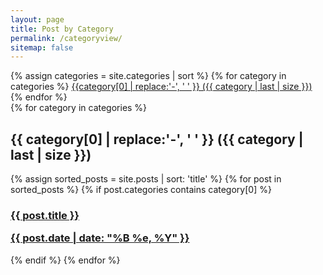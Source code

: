 ```yaml
---
layout: page
title: Post by Category
permalink: /categoryview/
sitemap: false
---
```


<div>
    {% assign categories = site.categories | sort %}
    {% for category in categories %}
        <span class="site-tag">
            <a href="#{{category | first | slugify }}">
                {{category[0] | replace:'-', ' ' }} ({{ category | last | size }})
            </a>
        </span>
    {% endfor %}
</div>

<div id="index">
    {% for category in categories %}
        <a name="{{ category[0] }}"></a>
        <h2>{{ category[0] | replace:'-', ' ' }} ({{ category | last | size }})</h2>
        {% assign sorted_posts = site.posts | sort: 'title' %}
        {% for post in sorted_posts %}
            {% if post.categories contains category[0] %}
                <h3>
                    <a href="{{ site.url }}{{ site.baseurl }}{{ post.url }}" title="{{ post.title }}">
                        {{ post.title }} <p class="date">{{ post.date |  date: "%B %e, %Y" }}</p>
                    </a>
                </h3>
            {% endif %}
        {% endfor %}
</div>